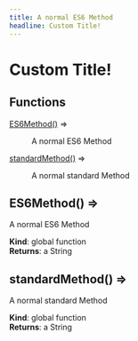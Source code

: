 ```yaml
---
title: A normal ES6 Method
headline: Custom Title!
---
```


# Custom Title!

## Functions

<dl>
<dt><a href="#ES6Method">ES6Method()</a> ⇒</dt>
<dd><p>A normal ES6 Method</p>
</dd>
<dt><a href="#standardMethod">standardMethod()</a> ⇒</dt>
<dd><p>A normal standard Method</p>
</dd>
</dl>

<a name="ES6Method"></a>

## ES6Method() ⇒
A normal ES6 Method

**Kind**: global function  
**Returns**: a String  
<a name="standardMethod"></a>

## standardMethod() ⇒
A normal standard Method

**Kind**: global function  
**Returns**: a String  
